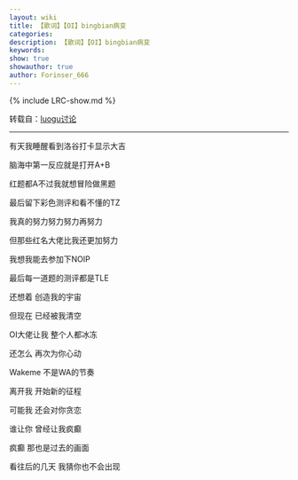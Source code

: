 ```yaml
---
layout: wiki
title: 【歌词】【OI】bingbian病变
categories: 
description: 【歌词】【OI】bingbian病变
keywords: 
show: true
showauthor: true
author: Forinser_666
---
```

{% include LRC-show.md %}

转载自：[luogu讨论](https://www.luogu.org/discuss/show/75727)

---

有天我睡醒看到洛谷打卡显示大吉

脑海中第一反应就是打开A+B

红题都A不过我就想冒险做黑题

最后留下彩色测评和看不懂的TZ

我真的努力努力努力再努力

但那些红名大佬比我还更加努力

我想我能去参加下NOIP

最后每一道题的测评都是TLE

还想着 创造我的宇宙

但现在 已经被我清空

OI大佬让我 整个人都冰冻

还怎么 再次为你心动

Wakeme 不是WA的节奏

离开我 开始新的征程

可能我 还会对你贪恋

谁让你 曾经让我疯癫

疯癫 那也是过去的画面

看往后的几天 我猜你也不会出现